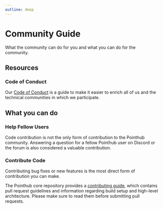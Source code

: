```yaml
---
outline: deep
---
```


# Community Guide

What the community can do for you and what you can do for the community.

## Resources

### Code of Conduct

Our [Code of Conduct](/about/community-guide/code-of-conduct) is a guide to make it easier to enrich all of us and the technical communities in which we participate.

## What you can do

### Help Fellow Users​

Code contribution is not the only form of contribution to the Pointhub community. Answering a question for a fellow Pointhub user on Discord or the forum is also considered a valuable contribution.

### Contribute Code

Contributing bug fixes or new features is the most direct form of contribution you can make.

The Pointhub core repository provides a [contributing guide](/guide/contribution-guide/commit-message-convention), which contains pull request guidelines and information regarding build setup and high-level architecture. Please make sure to read them before submitting pull requests.



